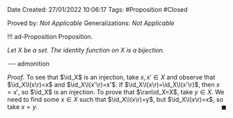 <br />
<br />

Date Created: 27/01/2022 10:06:17
Tags: #Proposition #Closed 

Proved by: _Not Applicable_
Generalizations: _Not Applicable_

!!! ad-Proposition Proposition.

_Let $X$ be a set. The identity function on $X$ is a bijection._

--- admonition

_Proof_. To see that $\id_X$ is an injection, take $x,x'\in X$ and observe that $\id_X\l(x\r)=x$ and $\id_X\l(x'\r)=x'$. If $\id_X\l(x\r)=\id_X\l(x'\r)$, then $x=x'$, so $\id_X$ is an injection. To prove that $\ran\id_X=X$, take $y\in X$. We need to find some $x\in X$ such that $\id_X\l(x\r)=y$, but $\id_X\l(x\r)=x$, so take $x=y$.<span style="float:right;">$\blacksquare$</span>
